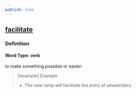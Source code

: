 ```yaml
---
publish: true
---
```


## [facilitate](https://dictionary.cambridge.org/dictionary/english/facilitate)

### Definition
#### Word Type: verb
to make something possible or easier:

>[!example] Example
> - The new ramp will facilitate the entry of wheelchairs.

